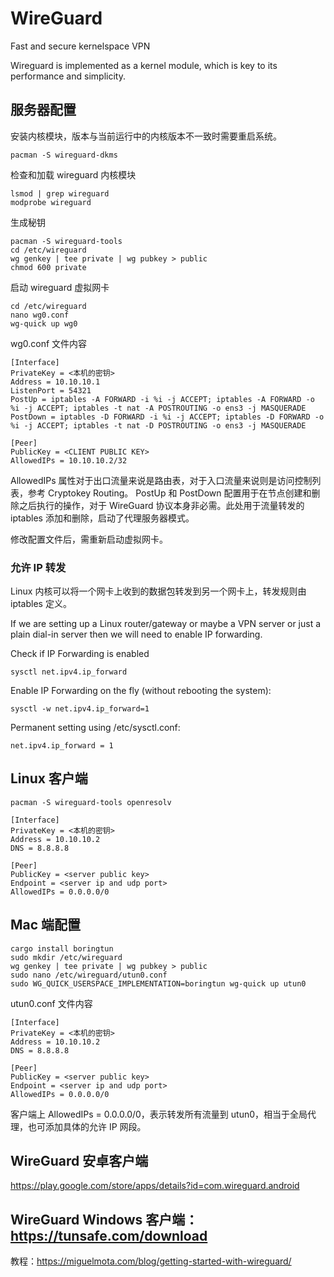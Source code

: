 # WireGuard

Fast and secure kernelspace VPN

Wireguard is implemented as a kernel module, which is key to its performance and simplicity.

## 服务器配置

安装内核模块，版本与当前运行中的内核版本不一致时需要重启系统。

```
pacman -S wireguard-dkms
```

检查和加载 wireguard 内核模块

```
lsmod | grep wireguard
modprobe wireguard
```

生成秘钥

```
pacman -S wireguard-tools
cd /etc/wireguard
wg genkey | tee private | wg pubkey > public
chmod 600 private
```

启动 wireguard 虚拟网卡

```
cd /etc/wireguard
nano wg0.conf
wg-quick up wg0
```

wg0.conf 文件内容

```
[Interface]
PrivateKey = <本机的密钥>
Address = 10.10.10.1
ListenPort = 54321
PostUp = iptables -A FORWARD -i %i -j ACCEPT; iptables -A FORWARD -o %i -j ACCEPT; iptables -t nat -A POSTROUTING -o ens3 -j MASQUERADE
PostDown = iptables -D FORWARD -i %i -j ACCEPT; iptables -D FORWARD -o %i -j ACCEPT; iptables -t nat -D POSTROUTING -o ens3 -j MASQUERADE

[Peer]
PublicKey = <CLIENT PUBLIC KEY>
AllowedIPs = 10.10.10.2/32
```

AllowedIPs 属性对于出口流量来说是路由表，对于入口流量来说则是访问控制列表，参考 Cryptokey Routing。
PostUp 和 PostDown 配置用于在节点创建和删除之后执行的操作，对于 WireGuard 协议本身非必需。此处用于流量转发的 iptables 添加和删除，启动了代理服务器模式。

修改配置文件后，需重新启动虚拟网卡。

### 允许 IP 转发

Linux 内核可以将一个网卡上收到的数据包转发到另一个网卡上，转发规则由 iptables 定义。

If we are setting up a Linux router/gateway or maybe a VPN server or just a plain dial-in server then we will need to enable IP forwarding.

Check if IP Forwarding is enabled

```
sysctl net.ipv4.ip_forward
```

Enable IP Forwarding on the fly (without rebooting the system):

```
sysctl -w net.ipv4.ip_forward=1
```

Permanent setting using /etc/sysctl.conf:

```
net.ipv4.ip_forward = 1
```

## Linux 客户端

```
pacman -S wireguard-tools openresolv
```

```
[Interface]
PrivateKey = <本机的密钥>
Address = 10.10.10.2
DNS = 8.8.8.8

[Peer]
PublicKey = <server public key>
Endpoint = <server ip and udp port>
AllowedIPs = 0.0.0.0/0
```

## Mac 端配置

```
cargo install boringtun
sudo mkdir /etc/wireguard
wg genkey | tee private | wg pubkey > public
sudo nano /etc/wireguard/utun0.conf
sudo WG_QUICK_USERSPACE_IMPLEMENTATION=boringtun wg-quick up utun0
```

utun0.conf 文件内容

```
[Interface]
PrivateKey = <本机的密钥>
Address = 10.10.10.2
DNS = 8.8.8.8

[Peer]
PublicKey = <server public key>
Endpoint = <server ip and udp port>
AllowedIPs = 0.0.0.0/0
```

客户端上 AllowedIPs = 0.0.0.0/0，表示转发所有流量到 utun0，相当于全局代理，也可添加具体的允许 IP 网段。

## WireGuard 安卓客户端

https://play.google.com/store/apps/details?id=com.wireguard.android

## WireGuard Windows 客户端：https://tunsafe.com/download

教程：https://miguelmota.com/blog/getting-started-with-wireguard/
